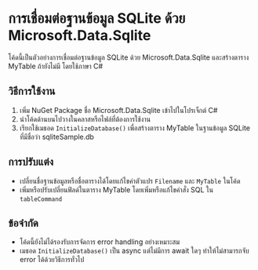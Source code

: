 # การเชื่อมต่อฐานข้อมูล SQLite ด้วย Microsoft.Data.Sqlite

โค้ดนี้เป็นตัวอย่างการเชื่อมต่อฐานข้อมูล SQLite ด้วย Microsoft.Data.Sqlite และสร้างตาราง MyTable ถ้ายังไม่มี โดยใช้ภาษา C#

## วิธีการใช้งาน

1. เพิ่ม NuGet Package ชื่อ Microsoft.Data.Sqlite เข้าไปในโปรเจ็กต์ C#
2. นำโค้ดด้านบนไปวางในคลาสหรือไฟล์ที่ต้องการใช้งาน
3. เรียกใช้เมธอด `InitializeDatabase()` เพื่อสร้างตาราง MyTable ในฐานข้อมูล SQLite ที่มีชื่อว่า sqliteSample.db

## การปรับแต่ง

- เปลี่ยนชื่อฐานข้อมูลหรือชื่อตารางได้โดยแก้ไขค่าตัวแปร `Filename` และ `MyTable` ในโค้ด
- เพิ่มหรือปรับเปลี่ยนฟิลด์ในตาราง MyTable โดยเพิ่มหรือแก้ไขคำสั่ง SQL ใน `tableCommand`

## ข้อจำกัด

- โค้ดนี้ยังไม่ได้รองรับการจัดการ error handling อย่างเหมาะสม
- เมธอด `InitializeDatabase()` เป็น async แต่ไม่มีการ await ใดๆ ทำให้ไม่สามารถจับ error ได้ด้วยวิธีการทั่วไป
